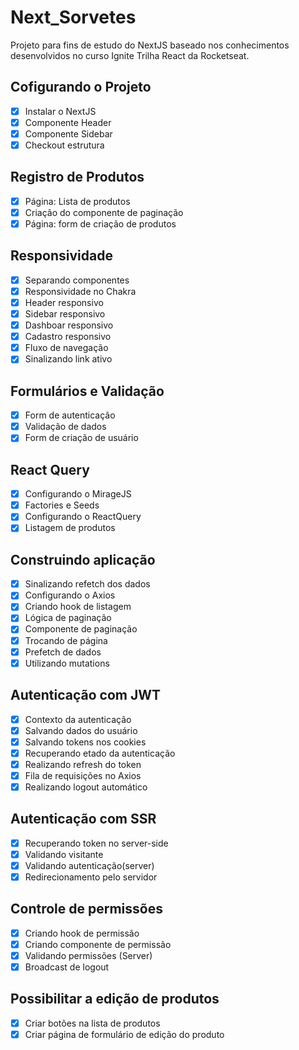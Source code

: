 # Next_Sorvetes
<p>Projeto para fins de estudo do NextJS baseado nos conhecimentos desenvolvidos no curso Ignite Trilha React da Rocketseat.</p>

## Cofigurando o Projeto
- [X] Instalar o NextJS
- [X] Componente Header
- [X] Componente Sidebar
- [X] Checkout estrutura

## Registro de Produtos
- [X] Página: Lista de produtos
- [X] Criação do componente de paginação
- [X] Página: form de criação de produtos

## Responsividade
- [X] Separando componentes
- [X] Responsividade no Chakra
- [X] Header responsivo
- [X] Sidebar responsivo
- [X] Dashboar responsivo
- [X] Cadastro responsivo
- [X] Fluxo de navegação
- [X] Sinalizando link ativo

## Formulários e Validação
- [X] Form de autenticação
- [X] Validação de dados
- [X] Form de criação de usuário

## React Query
- [X] Configurando o MirageJS
- [X] Factories e Seeds
- [X] Configurando o ReactQuery
- [X] Listagem de produtos

## Construindo aplicação
- [X] Sinalizando refetch dos dados
- [X] Configurando o Axios
- [X] Criando hook de listagem
- [X] Lógica de paginação
- [X] Componente de paginação
- [X] Trocando de página
- [X] Prefetch de dados
- [X] Utilizando mutations

## Autenticação com JWT
- [X] Contexto da autenticação
- [X] Salvando dados do usuário
- [X] Salvando tokens nos cookies
- [X] Recuperando etado da autenticação
- [X] Realizando refresh do token
- [X] Fila de requisições no Axios
- [X] Realizando logout automático

## Autenticação com SSR
- [X] Recuperando token no server-side
- [X] Validando visitante
- [X] Validando autenticação(server)
- [X] Redirecionamento pelo servidor

## Controle de permissões
- [X] Criando hook de permissão
- [X] Criando componente de permissão
- [X] Validando permissões (Server)
- [X] Broadcast de logout

## Possibilitar a edição de produtos
-[X] Criar botões na lista de produtos
-[X] Criar página de formulário de edição do produto